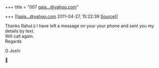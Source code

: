 +++
title = "007 gaja...@yahoo.com"

+++
[[gaja...@yahoo.com	2011-04-27, 15:22:39 [Source](https://groups.google.com/g/samskrita/c/Ti3HJiljcQI)]]



Thanks Rahul ji I have left a message on your your phone and sent you my details by text.  
Will call again.  
Regards

  

  

G Joshi

  



